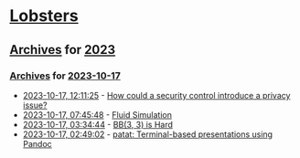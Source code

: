 # [Lobsters](../../../README.md)

## [Archives](../../index.md) for [2023](../index.md)

### [Archives](../../index.md) for [2023-10-17](index.md)

* [2023-10-17, 12:11:25](https://lobste.rs/s/w1lkdy/how_could_security_control_introduce) - [How could a security control introduce a privacy issue?](https://security.stackexchange.com/questions/272629/how-could-a-security-control-introduce-a-privacy-issue)
* [2023-10-17, 07:45:48](https://lobste.rs/s/h82ncs/fluid_simulation) - [Fluid Simulation](https://kyndinfo.notion.site/Fluid-Simulation-f0516d9d12e245a08ae5c7545ac822dd)
* [2023-10-17, 03:34:44](https://lobste.rs/s/d1piz2/bb_3_3_is_hard) - [BB(3, 3) is Hard](https://www.sligocki.com/2023/10/16/bb-3-3-is-hard.html)
* [2023-10-17, 02:49:02](https://lobste.rs/s/yleuhp/patat_terminal_based_presentations) - [patat: Terminal-based presentations using Pandoc](https://github.com/jaspervdj/patat)
